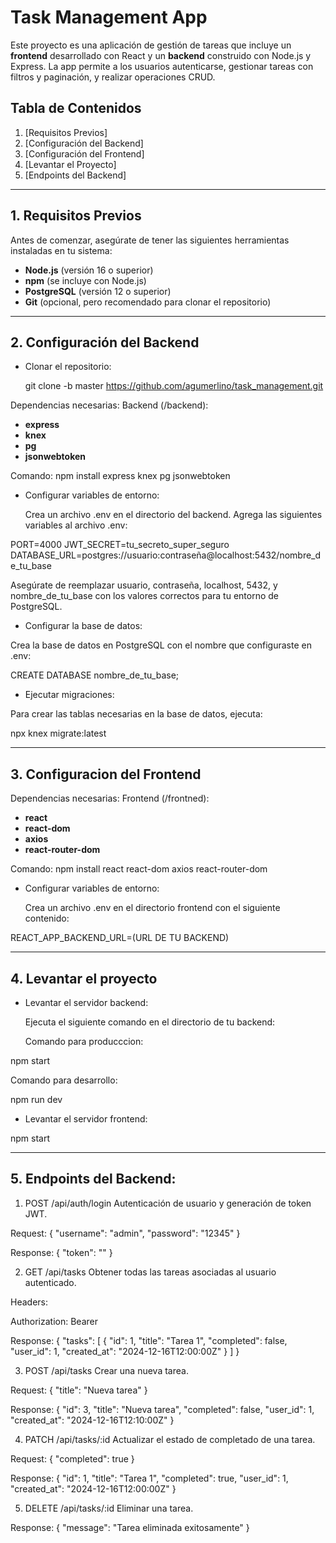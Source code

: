 # Task Management App

Este proyecto es una aplicación de gestión de tareas que incluye un **frontend** desarrollado con React y un **backend** construido con Node.js y Express. La app permite a los usuarios autenticarse, gestionar tareas con filtros y paginación, y realizar operaciones CRUD.

## Tabla de Contenidos
1. [Requisitos Previos]
2. [Configuración del Backend]
3. [Configuración del Frontend]
4. [Levantar el Proyecto]
5. [Endpoints del Backend]

---

## 1. Requisitos Previos

Antes de comenzar, asegúrate de tener las siguientes herramientas instaladas en tu sistema:

- **Node.js** (versión 16 o superior)
- **npm** (se incluye con Node.js) 
- **PostgreSQL** (versión 12 o superior)
- **Git** (opcional, pero recomendado para clonar el repositorio)

---

## 2. Configuración del Backend

- Clonar el repositorio:
   
  git clone -b master https://github.com/agumerlino/task_management.git


Dependencias necesarias: 
Backend (/backend):

   - **express**
   - **knex**
   - **pg**
   - **jsonwebtoken**

   Comando: npm install express knex pg jsonwebtoken

- Configurar variables de entorno:

   Crea un archivo .env en el directorio del backend.
   Agrega las siguientes variables al archivo .env:

PORT=4000
JWT_SECRET=tu_secreto_super_seguro
DATABASE_URL=postgres://usuario:contraseña@localhost:5432/nombre_de_tu_base

   Asegúrate de reemplazar usuario, contraseña, localhost, 5432, y nombre_de_tu_base con los valores correctos para tu entorno de PostgreSQL.

- Configurar la base de datos:

Crea la base de datos en PostgreSQL con el nombre que configuraste en .env:
   
   CREATE DATABASE nombre_de_tu_base;

- Ejecutar migraciones:

Para crear las tablas necesarias en la base de datos, ejecuta:
   
   npx knex migrate:latest

---

## 3. Configuracion del Frontend

Dependencias necesarias: 
Frontend (/frontned): 

   - **react**
   - **react-dom**
   - **axios**
   - **react-router-dom**

   Comando: npm install react react-dom axios react-router-dom

- Configurar variables de entorno:

  Crea un archivo .env en el directorio frontend con el siguiente contenido:

REACT_APP_BACKEND_URL=(URL DE TU BACKEND)

---

## 4. Levantar el proyecto

- Levantar el servidor backend: 

   Ejecuta el siguiente comando en el directorio de tu backend:

   Comando para producccion:
  
npm start

   Comando para desarrollo:

npm run dev

- Levantar el servidor frontend: 

npm start

---

## 5. Endpoints del Backend:

1. POST /api/auth/login
Autenticación de usuario y generación de token JWT.

Request:
{
  "username": "admin",
  "password": "12345"
}

Response:
{
  "token": "<jwt-token>"
}

2. GET /api/tasks
Obtener todas las tareas asociadas al usuario autenticado.

Headers:

Authorization: Bearer <jwt-token>

Response:
{
  "tasks": [
    {
      "id": 1,
      "title": "Tarea 1",
      "completed": false,
      "user_id": 1,
      "created_at": "2024-12-16T12:00:00Z"
    }
  ]
}

3. POST /api/tasks
Crear una nueva tarea.

Request:
{
  "title": "Nueva tarea"
}

Response:
{
  "id": 3,
  "title": "Nueva tarea",
  "completed": false,
  "user_id": 1,
  "created_at": "2024-12-16T12:10:00Z"
}

4. PATCH /api/tasks/:id
Actualizar el estado de completado de una tarea.

Request:
{
  "completed": true
}

Response:
{
  "id": 1,
  "title": "Tarea 1",
  "completed": true,
  "user_id": 1,
  "created_at": "2024-12-16T12:00:00Z"
}

5. DELETE /api/tasks/:id
Eliminar una tarea.

Response:
{
  "message": "Tarea eliminada exitosamente"
}



